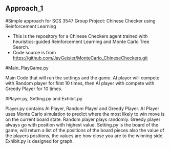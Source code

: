 ## Approach_1 

#Simple approach for SCS 3547 Group Project: Chinese Checker using Reinforcement Learning 
- This is the repository for a Chinese Checkers agent trained with heuristics-guided Reinforcement Learning and Monte Carlo Tree Search.
- Code source is from https://github.com/JayGeisler/MonteCarlo_ChineseCheckers.git

#Main_PlayGame.py

Main Code that will run the settings and the game. AI player will compete with Random player for first 10 times, then AI player with compete with 
Greedy Player for 10 times. 

#Player.py, Setting.py and Exhibit.py

Player.py contains AI Player, Random Player and Greedy Player. AI Player uses Monte Carlo simulation to predict where the most likely 
to win move is on the current board state. Random player plays randomly. Greedy player always go with position with highest value. 
Setting.py is the board of the game, will return a list of the positions of the board pieces also the value of the players positions, the values are how close you are to the winning side. 
Exhibit.py is designed for graph. 
